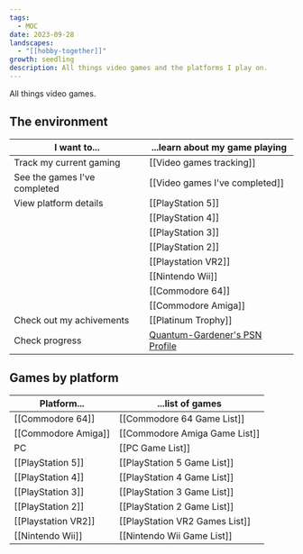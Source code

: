 ```yaml
---
tags:
  - MOC
date: 2023-09-28
landscapes:
  - "[[hobby-together]]"
growth: seedling
description: All things video games and the platforms I play on.
---
```

All things video games.

## The environment
| I want to...                 | ...learn about my game playing                                             |
| ---------------------------- | -------------------------------------------------------------------------- |
| Track my current gaming      | [[Video games tracking]]                                                   |
| See the games I've completed | [[Video games I've completed]]                                             |
| View platform details       | [[PlayStation 5]]                                                          |
|                              | [[PlayStation 4]]                                                          |
|                              | [[PlayStation 3]]                                                          |
|                              | [[PlayStation 2]] |
|                              | [[Playstation VR2]]                                                        |
|                              | [[Nintendo Wii]]                                                           |
|                              | [[Commodore 64]]                                                           |
|                              | [[Commodore Amiga]]                                                        |
| Check out my achivements     | [[Platinum Trophy]]                                                        |
| Check progress               | [Quantum-Gardener's PSN Profile](https://psnprofiles.com/Quantum-Gardener) |

## Games by platform
| Platform...         | ...list of games               |
| ------------------- | ------------------------------ |
| [[Commodore 64]]    | [[Commodore 64 Game List]]     |
| [[Commodore Amiga]] | [[Commodore Amiga Game List]] |
| PC                  | [[PC Game List]]      |
| [[PlayStation 5]]   | [[PlayStation 5 Game List]]    |
| [[PlayStation 4]]   | [[PlayStation 4 Game List]]    |
| [[PlayStation 3]]   | [[PlayStation 3 Game List]]    |
| [[PlayStation 2]] | [[PlayStation 2 Game List]] |
| [[Playstation VR2]] | [[PlayStation VR2 Games List]] |
| [[Nintendo Wii]]    | [[Nintendo Wii Game List]]     |

